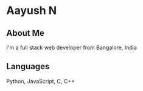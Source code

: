# Aayush N

## About Me

I'm a full stack web developer from Bangalore, India

## Languages

Python, JavaScript, C, C++
